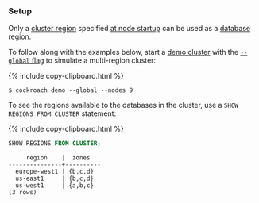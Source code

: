 ### Setup

Only a [cluster region](multiregion-overview.html#cluster-regions) specified [at node startup](cockroach-start.html#locality) can be used as a [database region](multiregion-overview.html#database-regions).

To follow along with the examples below, start a [demo cluster](cockroach-demo.html) with the [`--global` flag](cockroach-demo.html#general) to simulate a multi-region cluster:

{% include copy-clipboard.html %}
~~~ shell
$ cockroach demo --global --nodes 9
~~~

To see the regions available to the databases in the cluster, use a `SHOW REGIONS FROM CLUSTER` statement:

{% include copy-clipboard.html %}
~~~ sql
SHOW REGIONS FROM CLUSTER;
~~~

~~~
     region    |  zones
---------------+----------
  europe-west1 | {b,c,d}
  us-east1     | {b,c,d}
  us-west1     | {a,b,c}
(3 rows)
~~~
